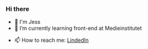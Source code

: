 ### Hi there 



- 👋 I'm Jess 
- 🌱 I’m currently learning front-end at Medieinstitutet
<!--- - 🔭 I’m currently working on...
- 👯 I’m looking to collaborate on ...
- 🤔 I’m looking for help with ...
- 💬 Ask me about ...--->
- 📫 How to reach me: [LindedIn](https://www.linkedin.com/in/jessika-ljungberg/)
<!---  😄 Pronouns: ...
- ⚡ Fun fact: ...--->


